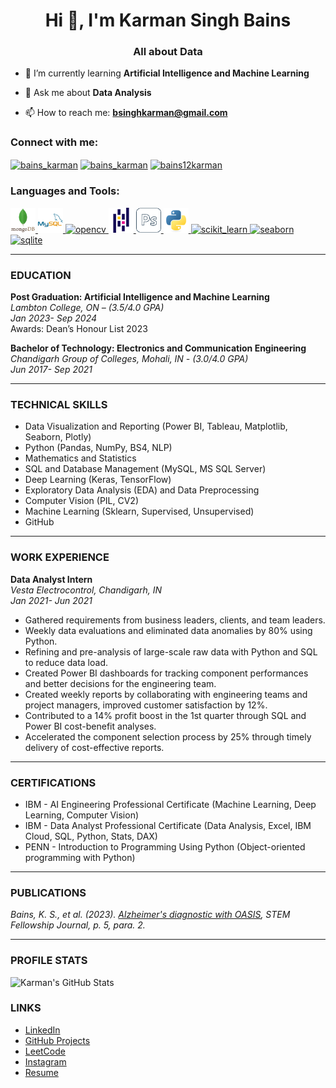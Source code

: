 <h1 align="center">Hi 👋, I'm Karman Singh Bains</h1>
<h3 align="center">All about Data</h3>

- 🌱 I’m currently learning **Artificial Intelligence and Machine Learning**

- 💬 Ask me about **Data Analysis**

- 📫 How to reach me: **bsinghkarman@gmail.com**

<h3 align="left">Connect with me:</h3>
<p align="left">
<a href="https://twitter.com/bains_karman" target="blank"><img align="center" src="https://raw.githubusercontent.com/rahuldkjain/github-profile-readme-generator/master/src/images/icons/Social/twitter.svg" alt="bains_karman" height="30" width="40" /></a>
<a href="https://instagram.com/bains_karman" target="blank"><img align="center" src="https://raw.githubusercontent.com/rahuldkjain/github-profile-readme-generator/master/src/images/icons/Social/instagram.svg" alt="bains_karman" height="30" width="40" /></a>
<a href="https://www.leetcode.com/bains12karman" target="blank"><img align="center" src="https://raw.githubusercontent.com/rahuldkjain/github-profile-readme-generator/master/src/images/icons/Social/leet-code.svg" alt="bains12karman" height="30" width="40" /></a>
</p>

<h3 align="left">Languages and Tools:</h3>
<p align="left"> <a href="https://www.mongodb.com/" target="_blank" rel="noreferrer"> <img src="https://raw.githubusercontent.com/devicons/devicon/master/icons/mongodb/mongodb-original-wordmark.svg" alt="mongodb" width="40" height="40"/> </a> <a href="https://www.mysql.com/" target="_blank" rel="noreferrer"> <img src="https://raw.githubusercontent.com/devicons/devicon/master/icons/mysql/mysql-original-wordmark.svg" alt="mysql" width="40" height="40"/> </a> <a href="https://opencv.org/" target="_blank" rel="noreferrer"> <img src="https://www.vectorlogo.zone/logos/opencv/opencv-icon.svg" alt="opencv" width="40" height="40"/> </a> <a href="https://pandas.pydata.org/" target="_blank" rel="noreferrer"> <img src="https://raw.githubusercontent.com/devicons/devicon/2ae2a900d2f041da66e950e4d48052658d850630/icons/pandas/pandas-original.svg" alt="pandas" width="40" height="40"/> </a> <a href="https://www.photoshop.com/en" target="_blank" rel="noreferrer"> <img src="https://raw.githubusercontent.com/devicons/devicon/master/icons/photoshop/photoshop-line.svg" alt="photoshop" width="40" height="40"/> </a> <a href="https://www.python.org" target="_blank" rel="noreferrer"> <img src="https://raw.githubusercontent.com/devicons/devicon/master/icons/python/python-original.svg" alt="python" width="40" height="40"/> </a> <a href="https://scikit-learn.org/" target="_blank" rel="noreferrer"> <img src="https://upload.wikimedia.org/wikipedia/commons/0/05/Scikit_learn_logo_small.svg" alt="scikit_learn" width="40" height="40"/> </a> <a href="https://seaborn.pydata.org/" target="_blank" rel="noreferrer"> <img src="https://seaborn.pydata.org/_images/logo-mark-lightbg.svg" alt="seaborn" width="40" height="40"/> </a> <a href="https://www.sqlite.org/" target="_blank" rel="noreferrer"> <img src="https://www.vectorlogo.zone/logos/sqlite/sqlite-icon.svg" alt="sqlite" width="40" height="40"/> </a> </p>

---

### EDUCATION

**Post Graduation: Artificial Intelligence and Machine Learning**  
*Lambton College, ON – (3.5/4.0 GPA)*  
*Jan 2023- Sep 2024*  
Awards: Dean’s Honour List 2023  

**Bachelor of Technology: Electronics and Communication Engineering**  
*Chandigarh Group of Colleges, Mohali, IN - (3.0/4.0 GPA)*  
*Jun 2017- Sep 2021*  

---

### TECHNICAL SKILLS

- Data Visualization and Reporting (Power BI, Tableau, Matplotlib, Seaborn, Plotly)
- Python (Pandas, NumPy, BS4, NLP)
- Mathematics and Statistics
- SQL and Database Management (MySQL, MS SQL Server)
- Deep Learning (Keras, TensorFlow)
- Exploratory Data Analysis (EDA) and Data Preprocessing
- Computer Vision (PIL, CV2)
- Machine Learning (Sklearn, Supervised, Unsupervised)
- GitHub

---

### WORK EXPERIENCE

**Data Analyst Intern**  
*Vesta Electrocontrol, Chandigarh, IN*  
*Jan 2021- Jun 2021*  

- Gathered requirements from business leaders, clients, and team leaders.
- Weekly data evaluations and eliminated data anomalies by 80% using Python.
- Refining and pre-analysis of large-scale raw data with Python and SQL to reduce data load.
- Created Power BI dashboards for tracking component performances and better decisions for the engineering team.
- Created weekly reports by collaborating with engineering teams and project managers, improved customer satisfaction by 12%.
- Contributed to a 14% profit boost in the 1st quarter through SQL and Power BI cost-benefit analyses.
- Accelerated the component selection process by 25% through timely delivery of cost-effective reports.

---

### CERTIFICATIONS

- IBM - AI Engineering Professional Certificate (Machine Learning, Deep Learning, Computer Vision)
- IBM - Data Analyst Professional Certificate (Data Analysis, Excel, IBM Cloud, SQL, Python, Stats, DAX)
- PENN - Introduction to Programming Using Python (Object-oriented programming with Python)

---

### PUBLICATIONS

*Bains, K. S., et al. (2023). [Alzheimer's diagnostic with OASIS](https://journal.stemfellowship.org/doi/pdf/10.17975/sfj-2023-007), STEM Fellowship Journal, p. 5, para. 2.*

---

### PROFILE STATS

![Karman's GitHub Stats](https://github-readme-stats.vercel.app/api?username=bainskarman&show_icons=true&count_private=true&hide=prs&theme=radical)

### LINKS

- [LinkedIn](https://www.linkedin.com/in/bainskarman)
- [GitHub Projects](https://github.com/bainskarman/projects)
- [LeetCode](https://leetcode.com/bains12karman/)
- [Instagram](https://www.instagram.com/bains_karman)
- [Resume](https://lnkd.in/epWGwiqp)
